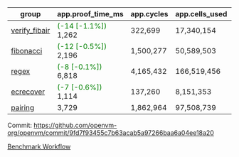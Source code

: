 | group | app.proof_time_ms | app.cycles | app.cells_used | leaf.proof_time_ms | leaf.cycles | leaf.cells_used |
| -- | -- | -- | -- | -- | -- | -- |
| [verify_fibair](https://github.com/openvm-org/openvm/blob/benchmark-results/benchmarks-pr/1785/verify_fibair-9fd7f93455c7b63acab5a97266baa6a04ee18a20.md) |<span style='color: green'>(-14 [-1.1%])</span> 1,262 |  322,699 |  17,340,154 |- | - | - |
| [fibonacci](https://github.com/openvm-org/openvm/blob/benchmark-results/benchmarks-pr/1785/fibonacci-9fd7f93455c7b63acab5a97266baa6a04ee18a20.md) |<span style='color: green'>(-12 [-0.5%])</span> 2,196 |  1,500,277 |  50,589,503 |- | - | - |
| [regex](https://github.com/openvm-org/openvm/blob/benchmark-results/benchmarks-pr/1785/regex-9fd7f93455c7b63acab5a97266baa6a04ee18a20.md) |<span style='color: green'>(-8 [-0.1%])</span> 6,818 |  4,165,432 |  166,519,456 |- | - | - |
| [ecrecover](https://github.com/openvm-org/openvm/blob/benchmark-results/benchmarks-pr/1785/ecrecover-9fd7f93455c7b63acab5a97266baa6a04ee18a20.md) |<span style='color: green'>(-7 [-0.6%])</span> 1,114 |  137,260 |  8,151,353 |- | - | - |
| [pairing](https://github.com/openvm-org/openvm/blob/benchmark-results/benchmarks-pr/1785/pairing-9fd7f93455c7b63acab5a97266baa6a04ee18a20.md) | 3,729 |  1,862,964 |  97,508,739 |- | - | - |


Commit: https://github.com/openvm-org/openvm/commit/9fd7f93455c7b63acab5a97266baa6a04ee18a20

[Benchmark Workflow](https://github.com/openvm-org/openvm/actions/runs/15862431466)

